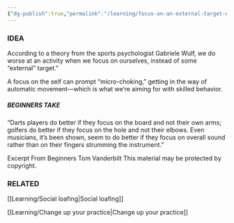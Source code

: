 ```yaml
---
{"dg-publish":true,"permalink":"/learning/focus-on-an-external-target-not-on-self/"}
---
```


### IDEA 
According to a theory from the sports psychologist Gabriele Wulf, we do worse at an activity when we focus on ourselves, instead of some “external” target.”

A focus on the self can prompt “micro-choking,” getting in the way of automatic movement—which is what we’re aiming for  with skilled behavior.


##### BEGINNERS TAKE
“Darts players do better if they focus on the board and not their own arms; golfers do better if they focus on the hole and not their elbows. Even musicians, it’s been shown, seem to do better if they focus on overall sound rather than on their fingers strumming the instrument.”

Excerpt From
Beginners
Tom Vanderbilt
This material may be protected by copyright.


### RELATED

[[Learning/Social loafing\|Social loafing]]

[[Learning/Change up your practice\|Change up your practice]]